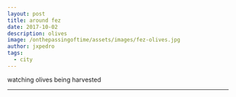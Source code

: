 ```yaml
---
layout: post
title: around fez
date: 2017-10-02
description: olives
image: /onthepassingoftime/assets/images/fez-olives.jpg
author: jxpedro
tags: 
  - city
---
```

<p >watching olives being harvested</p>

<p></p>

<hr/>